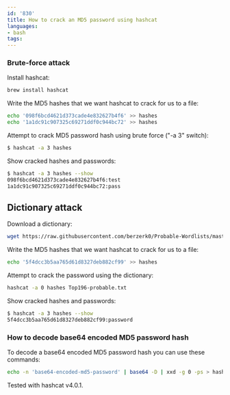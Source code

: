```yaml
---
id: '830'
title: How to crack an MD5 password using hashcat
languages:
- bash
tags:
---
```

### Brute-force attack

Install hashcat:

```bash
brew install hashcat
```

Write the MD5 hashes that we want hashcat to crack for us to a file:

```bash
echo '098f6bcd4621d373cade4e832627b4f6' >> hashes
echo '1a1dc91c907325c69271ddf0c944bc72' >> hashes
```

Attempt to crack MD5 password hash using brute force ("-a 3" switch):

```bash
$ hashcat -a 3 hashes
```

Show cracked hashes and passwords:

```bash
$ hashcat -a 3 hashes --show
098f6bcd4621d373cade4e832627b4f6:test
1a1dc91c907325c69271ddf0c944bc72:pass
```

## Dictionary attack

Download a dictionary:

```bash
wget https://raw.githubusercontent.com/berzerk0/Probable-Wordlists/master/Real-Passwords/Top196-probable.txt
```

Write the MD5 hashes that we want hashcat to crack for us to a file:

```bash
echo '5f4dcc3b5aa765d61d8327deb882cf99' >> hashes
```

Attempt to crack the password using the dictionary:

```bash
hashcat -a 0 hashes Top196-probable.txt
```

Show cracked hashes and passwords:

```bash
$ hashcat -a 3 hashes --show
5f4dcc3b5aa765d61d8327deb882cf99:password
```

### How to decode base64 encoded MD5 password hash

To decode a base64 encoded MD5 password hash you can use these commands:

```bash
echo -n 'base64-encoded-md5-password' | base64 -D | xxd -g 0 -ps > hashes
```

Tested with hashcat v4.0.1.
